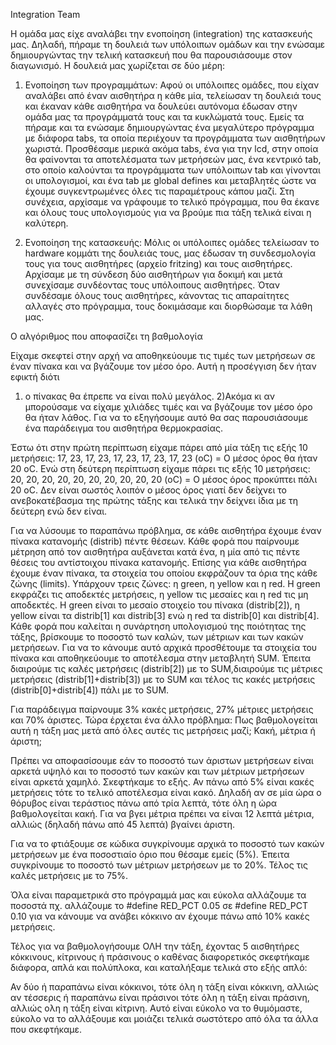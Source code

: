 
Integration Team

Η ομάδα μας είχε αναλάβει την ενοποίηση (integration) της κατασκευής μας. Δηλαδή, πήραμε τη δουλειά των υπόλοιπων ομάδων και την ενώσαμε δημιουργώντας την τελική κατασκευή που θα παρουσιάσουμε στον διαγωνισμό. Η δουλειά μας χωρίζεται σε δύο μέρη:

1.	Ενοποίηση των προγραμμάτων: Αφού οι υπόλοιπες ομάδες, που είχαν αναλάβει από έναν αισθητήρα η κάθε μία, τελείωσαν τη δουλειά τους και έκαναν κάθε αισθητήρα να δουλεύει αυτόνομα έδωσαν στην ομάδα μας τα προγράμματά τους και τα κυκλώματά τους. Εμείς τα πήραμε και τα ενώσαμε δημιουργώντας ένα μεγαλύτερο πρόγραμμα με διάφορα tabs, τα οποία περιέχουν τα προγράμματα των αισθητήρων χωριστά. Προσθέσαμε μερικά ακόμα tabs, ένα για την lcd, στην οποία θα φαίνονται τα αποτελέσματα των μετρήσεών μας, ένα κεντρικό tab, στο οποίο καλούνται τα προγράμματα των υπόλοιπων tab και γίνονται οι υπολογισμοί, και ένα tab με global defines και μεταβλητές ώστε να έχουμε συγκεντρωμένες όλες τις παραμέτρους κάπου μαζί. Στη συνέχεια, αρχίσαμε να γράφουμε το τελικό πρόγραμμα, που θα έκανε και όλους τους υπολογισμούς για να βρούμε πια τάξη τελικά είναι η καλύτερη.

2.	Ενοποίηση της κατασκευής: Μόλις οι υπόλοιπες ομάδες τελείωσαν το hardware κομμάτι της δουλειάς τους, μας έδωσαν τη συνδεσμολογία τους για τους αισθητήρες (αρχείο fritzing) και τους  αισθητήρες. Αρχίσαμε με τη σύνδεση δύο αισθητήρων για δοκιμή και μετά συνεχίσαμε συνδέοντας τους υπόλοιπους αισθητήρες. Όταν συνδέσαμε όλους τους αισθητήρες, κάνοντας τις απαραίτητες αλλαγές στο πρόγραμμα, τους δοκιμάσαμε και διορθώσαμε τα λάθη μας.



Ο αλγόριθμος που αποφασίζει τη βαθμολογία

Είχαμε σκεφτεί στην αρχή να αποθηκεύουμε τις τιμές των μετρήσεων σε έναν πίνακα και να βγάζουμε τον μέσο όρο. Αυτή η προσέγγιση δεν ήταν εφικτή διότι
1) ο πίνακας θα έπρεπε να είναι πολύ μεγάλος.
2)Ακόμα κι αν μπορούσαμε να είχαμε χιλιάδες τιμές και να βγάζουμε τον μέσο όρο θα ήταν λάθος. Για να το εξηγήσουμε αυτό θα σας παρουσιάσουμε ένα παράδειγμα του αισθητήρα θερμοκρασίας.

Έστω ότι στην πρώτη περίπτωση είχαμε πάρει από μία τάξη τις εξής 10 μετρήσεις:
 17,  23, 17, 23, 17, 23, 17, 23, 17, 23 (oC) = Ο μέσος όρος θα ήταν 20 oC.
Ενώ στη δεύτερη περίπτωση είχαμε πάρει τις εξής 10 μετρήσεις:
 20, 20, 20, 20, 20, 20, 20, 20, 20, 20 (oC) =  Ο μέσος όρος προκύπτει πάλι 20 oC.
Δεν  είναι σωστός λοιπόν ο μέσος όρος γιατί δεν δείχνει το ανεβοκατέβασμα της πρώτης τάξης  και τελικά την δείχνει  ίδια  με τη δεύτερη ενώ δεν είναι.

Για να λύσουμε το παραπάνω πρόβλημα, σε κάθε αισθητήρα έχουμε έναν πίνακα κατανομής (distrib) πέντε θέσεων. Κάθε φορά που παίρνουμε μέτρηση από τον αισθητήρα αυξάνεται κατά ένα, η μία από τις πέντε θέσεις του αντίστοιχου πίνακα κατανομής. Επίσης για κάθε αισθητήρα έχουμε έναν πίνακα, τα στοιχεία του οποίου εκφράζουν τα όρια της κάθε ζώνης (limits). Υπάρχουν τρεις ζώνες: η green, η yellow και η red. Η green εκφράζει τις αποδεκτές μετρήσεις, η yellow τις μεσαίες και η red τις μη αποδεκτές. Η green είναι το μεσαίο στοιχείο του πίνακα (distrib[2]), η yellow είναι τα distrib[1] και distrib[3] ενώ η red τα distrib[0] και distrib[4].
Κάθε φορά που καλείται η συνάρτηση υπολογισμού της ποιότητας της τάξης, βρίσκουμε το ποσοστό των καλών, των μέτριων και των κακών μετρήσεων. Για να το κάνουμε αυτό αρχικά προσθέτουμε τα στοιχεία του πίνακα και αποθηκεύουμε το αποτέλεσμα στην μεταβλητή SUM. Έπειτα διαιρούμε τις καλές μετρήσεις (distrib[2]) με το SUM,διαιρούμε τις μέτριες μετρήσεις (distrib[1]+distrib[3]) με το SUM και τέλος τις κακές μετρήσεις (distrib[0]+distrib[4]) πάλι με το SUM.

Για παράδειγμα παίρνουμε 3% κακές μετρήσεις, 27% μέτριες μετρήσεις και 70% άριστες.  Τώρα έρχεται ένα άλλο πρόβλημα: Πως βαθμολογείται  αυτή η τάξη μας  μετά  από όλες αυτές  τις  μετρήσεις  μαζί;  Κακή, μέτρια ή άριστη;

Πρέπει να αποφασίσουμε εάν το ποσοστό των άριστων μετρήσεων είναι αρκετά υψηλό και το ποσοστό των κακών και των μέτριων μετρήσεων είναι αρκετά χαμηλό. Σκεφτήκαμε το  εξής. Αν πάνω από 5% είναι κακές μετρήσεις τότε το τελικό αποτέλεσμα είναι κακό. Δηλαδή αν σε μία ώρα ο θόρυβος είναι τεράστιος πάνω από τρία λεπτά, τότε όλη η ώρα βαθμολογείται κακή. Για  να βγει μέτρια πρέπει να  είναι 12 λεπτά  μέτρια, αλλιώς (δηλαδή πάνω από 45 λεπτά) βγαίνει άριστη.

Για να το φτιάξουμε σε κώδικα  συγκρίνουμε αρχικά το ποσοστό των κακών μετρήσεων με ένα ποσοστιαίο όριο που θέσαμε εμείς (5%). Έπειτα  συγκρίνουμε  το ποσοστό των μέτριων μετρήσεων με το 20%. Τέλος τις καλές μετρήσεις με το 75%. 

Όλα είναι παραμετρικά  στο πρόγραμμά μας και εύκολα αλλάζουμε  τα  ποσοστά πχ. αλλάζουμε το #define  RED_PCT 0.05 σε #define  RED_PCT 0.10 για να κάνουμε  να ανάβει κόκκινο αν έχουμε πάνω από 10% κακές  μετρήσεις.

Τέλος για  να βαθμολογήσουμε ΟΛΗ την τάξη, έχοντας 5 αισθητήρες κόκκινους,  κίτρινους ή πράσινους ο καθένας διαφορετικός  σκεφτήκαμε διάφορα, απλά  και πολύπλοκα,  και καταλήξαμε τελικά  στο εξής απλό:

Αν  δύο ή παραπάνω  είναι κόκκινοι, τότε όλη η τάξη είναι κόκκινη, αλλιώς
αν τέσσερις ή παραπάνω  είναι πράσινοι  τότε όλη η τάξη είναι πράσινη, αλλιώς
ολη η τάξη είναι κίτρινη. Αυτό είναι εύκολο να το θυμόμαστε, εύκολο να το αλλάξουμε και μοιάζει τελικά σωστότερο από όλα  τα άλλα που σκεφτήκαμε.
